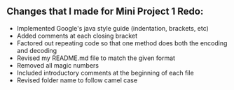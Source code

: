 ## Changes that I made for Mini Project 1 Redo:
- Implemented Google's java style guide (indentation, brackets, etc)
- Added comments at each closing bracket 
- Factored out repeating code so that one method does both the encoding and decoding 
- Revised my README.md file to match the given format
- Removed all magic numbers
- Included introductory comments at the beginning of each file
- Revised folder name to follow camel case